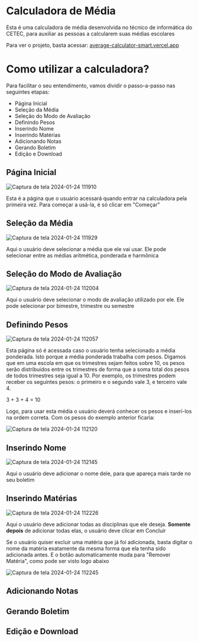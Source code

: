 # Calculadora de Média

Esta é uma calculadora de média desenvolvida no técnico de informática do CETEC, para auxiliar as pessoas a calcularem suas médias escolares

Para ver o projeto, basta acessar: [average-calculator-smart.vercel.app](https://average-calculator-smart.vercel.app)

# Como utilizar a calculadora?

Para facilitar o seu entendimento, vamos dividir o passo-a-passo nas seguintes etapas:

- Página Inicial
- Seleção da Média
- Seleção do Modo de Avaliação
- Definindo Pesos
- Inserindo Nome
- Inserindo Matérias
- Adicionando Notas
- Gerando Boletim
- Edição e Download

## Página Inicial

![Captura de tela 2024-01-24 111910](https://github.com/GabiCode16/_calculadora_de_media_/assets/91836087/1630fe33-3a8c-4a3c-aaff-f8426c4b1bb4)

 Esta é a página que o usuário acessará quando entrar na calculadora pela primeira vez. Para começar a usá-la, é só clicar em "Começar"

## Seleção da Média

![Captura de tela 2024-01-24 111929](https://github.com/GabiCode16/_calculadora_de_media_/assets/91836087/905b2ac3-e64d-47f4-ac2e-9e701d282ed3)

Aqui o usuário deve selecionar a média que ele vai usar. Ele pode selecionar entre as médias aritmética, ponderada e harmônica

## Seleção do Modo de Avaliação

![Captura de tela 2024-01-24 112004](https://github.com/GabiCode16/_calculadora_de_media_/assets/91836087/9330421c-029f-4ba2-a7de-de066c7d0057)

Aqui o usuário deve selecionar o modo de avaliação utilizado por ele. Ele pode selecionar por bimestre, trimestre ou semestre

## Definindo Pesos

![Captura de tela 2024-01-24 112057](https://github.com/GabiCode16/_calculadora_de_media_/assets/91836087/318ccb82-8815-42e7-806a-b9325aed28ab)

Esta página só é acessada caso o usuário tenha selecionado a média ponderada. Isto porque a média ponderada trabalha com pesos. Digamos que em uma escola em que os trimestres sejam feitos sobre 10, os pesos serão distribuidos entre os trimestres de forma que a soma total dos pesos de todos trimestres seja igual a 10.
Por exemplo, os trimestres podem receber os seguintes pesos: o primeiro e o segundo vale 3, e terceiro vale 4.

3 + 3 + 4 = 10

Logo, para usar esta média o usuário deverá conhecer os pesos e inserí-los na ordem correta. Com os pesos do exemplo anterior ficaria:

![Captura de tela 2024-01-24 112120](https://github.com/GabiCode16/_calculadora_de_media_/assets/91836087/afd92e86-8c1d-4707-85dc-5b821d1bf392)

## Inserindo Nome

![Captura de tela 2024-01-24 112145](https://github.com/GabiCode16/_calculadora_de_media_/assets/91836087/a531b09b-6201-45cf-946c-a2c65bcf43db)

Aqui o usuário deve adicionar o nome dele, para que apareça mais tarde no seu boletim

## Inserindo Matérias

![Captura de tela 2024-01-24 112226](https://github.com/GabiCode16/_calculadora_de_media_/assets/91836087/f6e78b49-4661-485e-a443-3da9b0827ee9)

Aqui o usuário deve adicionar todas as disciplinas que ele deseja. **Somente depois** de adicionar todas elas, o usuário deve clicar em Concluir

Se o usuário quiser excluir uma matéria que já foi adicionada, basta digitar o nome da matéria exatamente da mesma forma que ela tenha sido adicionada antes. E o botão automaticamente muda para "Remover Matéria", como pode ser visto logo abaixo

![Captura de tela 2024-01-24 112245](https://github.com/GabiCode16/_calculadora_de_media_/assets/91836087/015cbd89-fb96-460a-a172-0a910bb4f97d)

## Adicionando Notas

## Gerando Boletim

## Edição e Download
